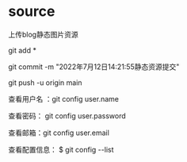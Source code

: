 # source

上传blog静态图片资源

git add *

 git commit -m "2022年7月12日14:21:55静态资源提交"

git push -u origin main

查看用户名 ：git config user.name

查看密码： git config user.password

查看邮箱：git config user.email

查看配置信息： $ git config --list  